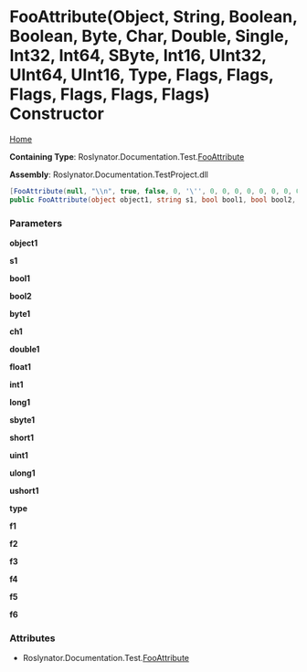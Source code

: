 # FooAttribute\(Object, String, Boolean, Boolean, Byte, Char, Double, Single, Int32, Int64, SByte, Int16, UInt32, UInt64, UInt16, Type, Flags, Flags, Flags, Flags, Flags, Flags\) Constructor

[Home](../../../../../README.md#_top)

**Containing Type**: Roslynator\.Documentation\.Test\.[FooAttribute](../README.md#_top)

**Assembly**: Roslynator\.Documentation\.TestProject\.dll

```csharp
[FooAttribute(null, "\\n", true, false, 0, '\'', 0, 0, 0, 0, 0, 0, 0, 0, 0, typeof(System.Object), Flags.None, Flags.A, Flags.A, Flags.AB | Flags.C, Flags.AB, (Flags)100)]
public FooAttribute(object object1, string s1, bool bool1, bool bool2, byte byte1, char ch1, double double1, float float1, int int1, long long1, sbyte sbyte1, short short1, uint uint1, ulong ulong1, ushort ushort1, Type type, Flags f1, Flags f2, Flags f3, Flags f4, Flags f5, Flags f6)
```

### Parameters

**object1**

**s1**

**bool1**

**bool2**

**byte1**

**ch1**

**double1**

**float1**

**int1**

**long1**

**sbyte1**

**short1**

**uint1**

**ulong1**

**ushort1**

**type**

**f1**

**f2**

**f3**

**f4**

**f5**

**f6**

### Attributes

* Roslynator\.Documentation\.Test\.[FooAttribute](../README.md#_top)

